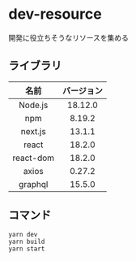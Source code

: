 # dev-resource

開発に役立ちそうなリソースを集める

## ライブラリ

|   名前    | バージョン |
| :-------: | :--------: |
|  Node.js  |  18.12.0   |
|    npm    |   8.19.2   |
|  next.js  |   13.1.1   |
|   react   |   18.2.0   |
| react-dom |   18.2.0   |
|   axios   |   0.27.2   |
|  graphql  |   15.5.0   |

## コマンド

```shell
yarn dev
yarn build
yarn start
```
